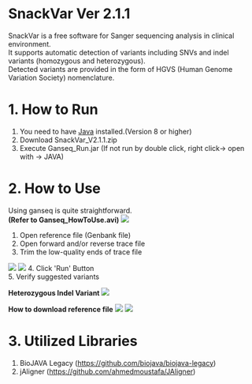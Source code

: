 SnackVar Ver 2.1.1
======================
SnackVar is a free software for Sanger sequencing analysis in clinical environment.<br>
It supports automatic detection of variants including SNVs and indel variants (homozygous and heterozygous).<br>
Detected variants are provided in the form of HGVS (Human Genome Variation Society) nomenclature.

# 1. How to Run
1. You need to have [Java](https://www.java.com) installed.(Version 8 or higher)
2. Download SnackVar_V2.1.1.zip
3. Execute Ganseq_Run.jar 
(If not run by double click, right click-> open with -> JAVA)

# 2. How to Use
Using ganseq is quite straightforward.<br>
**(Refer to Ganseq_HowToUse.avi)**
<img src="screenshots/screenshot.jpg">
1. Open reference file (Genbank file)<br>
2. Open forward and/or reverse trace file<br>
3. Trim the low-quality ends of trace file<br>
<img src="screenshots/trimming1.jpg">
<img src="screenshots/trimming2.jpg">
4. Click 'Run' Button<br>
5. Verify suggested variants<br>

**Heterozygous Indel Variant**
<img src="screenshots/screenshot_indel.jpg">

**How to download reference file**
<img src="screenshots/genbank1.jpg">
<img src="screenshots/genbank2.jpg">

# 3. Utilized Libraries
1. BioJAVA Legacy  (https://github.com/biojava/biojava-legacy)
2. jAligner (https://github.com/ahmedmoustafa/JAligner)

